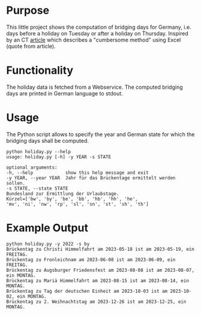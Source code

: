 # Purpose
This little project shows the computation of bridging days for Germany,
i.e. days before a holiday on Tuesday or after a holiday on 
Thursday.
Inspired by an CT [article](https://ct.de/yk5u) which describes a 
"cumbersome method" using Excel (quote from article).

# Functionality
The holiday data is fetched from a Webservice.
The computed bridging days are printed in German language to stdout.

# Usage
The Python script allows to specify the year and German state for 
which the bridging days shall be computed.

    python holiday.py --help
    usage: holiday.py [-h] -y YEAR -s STATE
    
    optional arguments:
    -h, --help            show this help message and exit
    -y YEAR, --year YEAR  Jahr für das Brückentage ermittelt werden sollen.
    -s STATE, --state STATE
    Bundesland zur Ermittlung der Urlaubstage.
    Kürzel=['bw', 'by', 'be', 'bb', 'hb', 'hh', 'he',
    'mv', 'ni', 'nw', 'rp', 'sl', 'sn', 'st', 'sh', 'th']

# Example Output
    python holiday.py -y 2022 -s by
    Brückentag zu Christi Himmelfahrt am 2023-05-18 ist am 2023-05-19, ein FREITAG.
    Brückentag zu Fronleichnam am 2023-06-08 ist am 2023-06-09, ein FREITAG.
    Brückentag zu Augsburger Friedensfest am 2023-08-08 ist am 2023-08-07, ein MONTAG.
    Brückentag zu Mariä Himmelfahrt am 2023-08-15 ist am 2023-08-14, ein MONTAG.
    Brückentag zu Tag der deutschen Einheit am 2023-10-03 ist am 2023-10-02, ein MONTAG.
    Brückentag zu 2. Weihnachtstag am 2023-12-26 ist am 2023-12-25, ein MONTAG.
